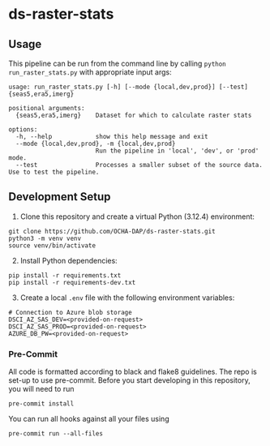 # ds-raster-stats

## Usage

This pipeline can be run from the command line by calling `python run_raster_stats.py` with appropriate input args:

```
usage: run_raster_stats.py [-h] [--mode {local,dev,prod}] [--test] {seas5,era5,imerg}

positional arguments:
  {seas5,era5,imerg}    Dataset for which to calculate raster stats

options:
  -h, --help            show this help message and exit
  --mode {local,dev,prod}, -m {local,dev,prod}
                        Run the pipeline in 'local', 'dev', or 'prod' mode.
  --test                Processes a smaller subset of the source data. Use to test the pipeline.
```

## Development Setup

1. Clone this repository and create a virtual Python (3.12.4) environment:

```
git clone https://github.com/OCHA-DAP/ds-raster-stats.git
python3 -m venv venv
source venv/bin/activate
```

2. Install Python dependencies:

```
pip install -r requirements.txt
pip install -r requirements-dev.txt
```

3. Create a local `.env` file with the following environment variables:

```
# Connection to Azure blob storage
DSCI_AZ_SAS_DEV=<provided-on-request>
DSCI_AZ_SAS_PROD=<provided-on-request>
AZURE_DB_PW=<provided-on-request>
```

### Pre-Commit

All code is formatted according to black and flake8 guidelines. The repo is set-up to use pre-commit. Before you start developing in this repository, you will need to run

```
pre-commit install
```

You can run all hooks against all your files using

```
pre-commit run --all-files
